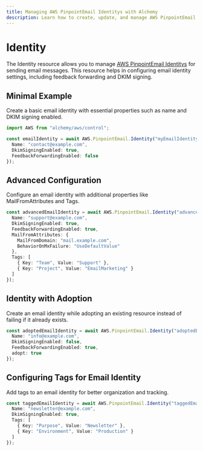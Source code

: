 ```yaml
---
title: Managing AWS PinpointEmail Identitys with Alchemy
description: Learn how to create, update, and manage AWS PinpointEmail Identitys using Alchemy Cloud Control.
---
```


# Identity

The Identity resource allows you to manage [AWS PinpointEmail Identitys](https://docs.aws.amazon.com/pinpointemail/latest/userguide/) for sending email messages. This resource helps in configuring email identity settings, including feedback forwarding and DKIM signing.

## Minimal Example

Create a basic email identity with essential properties such as name and DKIM signing enabled.

```ts
import AWS from "alchemy/aws/control";

const emailIdentity = await AWS.PinpointEmail.Identity("myEmailIdentity", {
  Name: "contact@example.com",
  DkimSigningEnabled: true,
  FeedbackForwardingEnabled: false
});
```

## Advanced Configuration

Configure an email identity with additional properties like MailFromAttributes and Tags.

```ts
const advancedEmailIdentity = await AWS.PinpointEmail.Identity("advancedEmailIdentity", {
  Name: "support@example.com",
  DkimSigningEnabled: true,
  FeedbackForwardingEnabled: true,
  MailFromAttributes: {
    MailFromDomain: "mail.example.com",
    BehaviorOnMxFailure: "UseDefaultValue"
  },
  Tags: [
    { Key: "Team", Value: "Support" },
    { Key: "Project", Value: "EmailMarketing" }
  ]
});
```

## Identity with Adoption

Create an email identity while adopting an existing resource instead of failing if it already exists.

```ts
const adoptedEmailIdentity = await AWS.PinpointEmail.Identity("adoptedEmailIdentity", {
  Name: "info@example.com",
  DkimSigningEnabled: false,
  FeedbackForwardingEnabled: true,
  adopt: true
});
```

## Configuring Tags for Email Identity

Add tags to an email identity for better organization and tracking.

```ts
const taggedEmailIdentity = await AWS.PinpointEmail.Identity("taggedEmailIdentity", {
  Name: "newsletter@example.com",
  DkimSigningEnabled: true,
  Tags: [
    { Key: "Purpose", Value: "Newsletter" },
    { Key: "Environment", Value: "Production" }
  ]
});
```